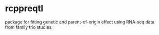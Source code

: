 # rcppreqtl
package for fitting genetic and parent-of-origin effect using RNA-seq data from family trio studies. 
